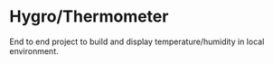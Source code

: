 # Hygro/Thermometer
 End to end project to build and display temperature/humidity in local environment.
